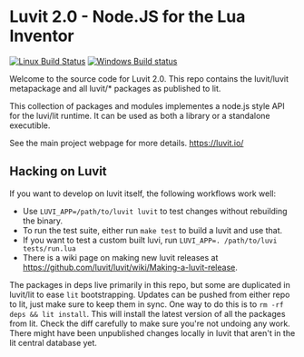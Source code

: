 # Luvit 2.0 - Node.JS for the Lua Inventor

[![Linux Build Status](https://travis-ci.org/luvit/luvit.svg?branch=luvi-up)](https://travis-ci.org/luvit/luvit)
[![Windows Build status](https://ci.appveyor.com/api/projects/status/72ccr146fm51k7up/branch/luvi-up?svg=true)](https://ci.appveyor.com/project/racker-buildbot/luvit/branch/luvi-up)

Welcome to the source code for Luvit 2.0.  This repo contains the luvit/luvit metapackage and all luvit/* packages as published to lit.

This collection of packages and modules implementes a node.js style API for the luvi/lit runtime.  It can be used as both a library or a standalone executible.

See the main project webpage for more details. <https://luvit.io/>

## Hacking on Luvit

If you want to develop on luvit itself, the following workflows work well:

 - Use `LUVI_APP=/path/to/luvit luvit` to test changes without rebuilding the binary.
 - To run the test suite, either run `make test` to build a luvit and use that.
 - If you want to test a custom built luvi, run `LUVI_APP=. /path/to/luvi tests/run.lua`
 - There is a wiki page on making new luvit releases at <https://github.com/luvit/luvit/wiki/Making-a-luvit-release>.

The packages in deps live primarily in this repo, but some are duplicated in
luvit/lit to ease `lit` bootstrapping.  Updates can be pushed from either repo
to lit, just make sure to keep them in sync.  One way to do this is to `rm -rf
deps && lit install`.  This will install the latest version of all the
packages from lit.  Check the diff carefully to make sure you're not undoing
any work.  There might have been unpublished changes locally in luvit that
aren't in the lit central database yet.
